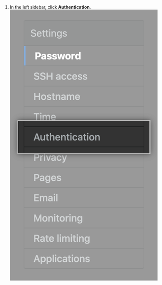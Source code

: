 1. In the left sidebar, click **Authentication**. ![Authentication tab in the settings sidebar](/assets/images/enterprise/management-console/sidebar-authentication.png)
